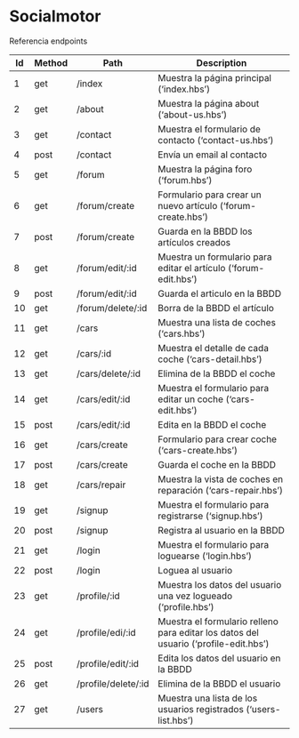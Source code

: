# Socialmotor


Referencia endpoints


Id  |   Method  |   Path               |   Description
--- | --------- | -------------------- |  ------------------------------------------
1   |   get     | /index               | Muestra la página principal (‘index.hbs’)
2   |   get     | /about               | Muestra la página about (‘about-us.hbs’)
3   |   get     | /contact             | Muestra el formulario de contacto (‘contact-us.hbs’)
4   |   post    | /contact             | Envía un email al contacto
5   |   get     | /forum               | Muestra la página foro (‘forum.hbs’)
6   |   get     | /forum/create        | Formulario para crear un nuevo artículo (‘forum-create.hbs’)
7   |   post    | /forum/create        | Guarda en la BBDD los artículos creados
8   |   get     | /forum/edit/:id      | Muestra un formulario para editar el artículo (‘forum-edit.hbs’)
9   |   post    | /forum/edit/:id      | Guarda el articulo en la BBDD
10  |   get     | /forum/delete/:id    | Borra de la BBDD el artículo
11  |   get     | /cars                | Muestra una lista de coches (‘cars.hbs’)
12  |   get     | /cars/:id            | Muestra el detalle de cada coche (‘cars-detail.hbs’)
13  |   get     | /cars/delete/:id     | Elimina de la BBDD el coche
14  |   get     | /cars/edit/:id       | Muestra el formulario para editar un coche (‘cars-edit.hbs’)
15  |   post    | /cars/edit/:id       | Edita en la BBDD el coche
16  |   get     | /cars/create         | Formulario para crear coche (‘cars-create.hbs’)
17  |   post    | /cars/create         | Guarda el coche en la BBDD
18  |   get     | /cars/repair         | Muestra la vista de coches en reparación (‘cars-repair.hbs’)
19  |   get     | /signup              | Muestra el formulario para registrarse (‘signup.hbs’)
20  |   post    | /signup              | Registra al usuario en la BBDD
21  |   get     | /login               | Muestra el formulario para loguearse (‘login.hbs’)
22  |   post    | /login               | Loguea al usuario
23  |   get     | /profile/:id         | Muestra los datos del usuario una vez logueado (‘profile.hbs’)
24  |   get     | /profile/edi/:id     | Muestra el formulario relleno para editar los datos del usuario (‘profile-edit.hbs’)
25  |   post    | /profile/edit/:id    | Edita los datos del usuario en la BBDD
26  |   get     | /profile/delete/:id  | Elimina de la BBDD el usuario
27  |   get     | /users               | Muestra una lista de los usuarios registrados (‘users-list.hbs’)


